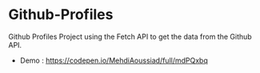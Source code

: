 # Github-Profiles
Github Profiles Project using the Fetch API to get the data from the Github API.
 - Demo : https://codepen.io/MehdiAoussiad/full/mdPQxbq
 
 
